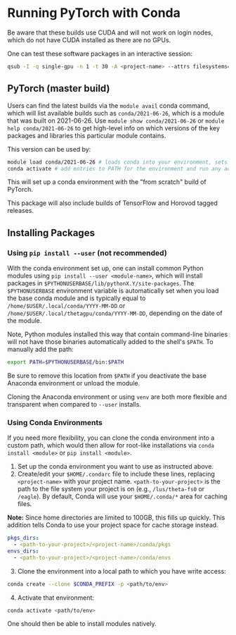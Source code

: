 # Running PyTorch with Conda

Be aware that these builds use CUDA and will not work on login nodes, which do not have CUDA installed as there are no GPUs.

One can test these software packages in an interactive session:
```bash
qsub -I -q single-gpu -n 1 -t 30 -A <project-name> --attrs filesystems=<list of filesystems>
```

## PyTorch (master build)

Users can find the latest builds via the `module avail` conda command, which will list available builds such as `conda/2021-06-26`, which is a module that was built on 2021-06-26. Use `module show conda/2021-06-26` or `module help conda/2021-06-26` to get high-level info on which versions of the key packages and libraries this particular module contains.

This version can be used by:
```bash
module load conda/2021-06-26 # loads conda into your environment, sets up appropriate CUDA libraries and environment variables
conda activate # add entries to PATH for the environment and run any activation scripts that the environment may contain
```

This will set up a conda environment with the "from scratch" build of PyTorch.

This package will also include builds of TensorFlow and Horovod tagged releases.

## Installing Packages

### Using `pip install --user` (not recommended)

With the conda environment set up, one can install common Python modules using `pip install --user <module-name>`, which will install packages in `$PYTHONUSERBASE/lib/pythonX.Y/site-packages`. The `$PYTHONUSERBASE` environment variable is automatically set when you load the base conda module and is typically equal to `/home/$USER/.local/conda/YYYY-MM-DD` or `/home/$USER/.local/thetagpu/conda/YYYY-MM-DD`, depending on the date of the module.

Note, Python modules installed this way that contain command-line binaries will not have those binaries automatically added to the shell's `$PATH`. To manually add the path:
```bash
export PATH=$PYTHONUSERBASE/bin:$PATH
```
Be sure to remove this location from `$PATH` if you deactivate the base Anaconda environment or unload the module.

Cloning the Anaconda environment or using `venv` are both more flexible and transparent when compared to `--user` installs.

### Using Conda Environments

If you need more flexibility, you can clone the conda environment into a custom path, which would then allow for root-like installations via `conda install <module>` or `pip install <module>`.

1. Set up the conda environment you want to use as instructed above.
2. Create/edit your `$HOME/.condarc` file to include these lines, replacing `<project-name>` with your project name. `<path-to-your-project>` is the path to the file system your project is on (e.g., `/lus/theta-fs0` or `/eagle`). By default, Conda will use your `$HOME/.conda/*` area for caching files.

**Note:** Since home directories are limited to 100GB, this fills up quickly. This addition tells Conda to use your project space for cache storage instead.

```yaml
pkgs_dirs: 
  - <path-to-your-project>/<project-name>/conda/pkgs 
envs_dirs: 
  - <path-to-your-project>/<project-name>/conda/envs
```

3. Clone the environment into a local path to which you have write access:
```bash
conda create --clone $CONDA_PREFIX -p <path/to/env>
```
4. Activate that environment:
```bash
conda activate <path/to/env>
```

One should then be able to install modules natively.